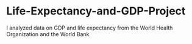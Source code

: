 # Life-Expectancy-and-GDP-Project
I analyzed data on GDP and life expectancy from the World Health Organization and the World Bank
